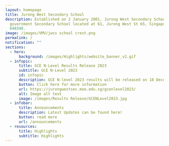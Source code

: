 ```yaml
---
layout: homepage
title: Jurong West Secondary School
description: Established on 2 January 2001, Jurong West Secondary School is a
  government Secondary School located at 61, Jurong West St 65, Singapore
  648348.
image: /images/VMV/jwss school crest.png
permalink: /
notification: ""
sections:
  - hero:
      background: /images/Highlights/website_banner_v2.gif
  - infopic:
      title: GCE N-Level Results Release 2023
      subtitle: GCE N-Level 2023
      id: infopic
      description: GCE N-level 2023 results will be released on 18 December 2023.
      button: Click here for more information
      url: https://jurongwestsec.moe.edu.sg/gcenlevel2023/
      alt: Image alt text
      image: /images/Results Release/GCENLevel2023.jpg
  - infobar:
      title: Announcements
      description: Latest Updates can be found here!
      button: read more
      url: /announcements
  - resources:
      title: Highlights
      subtitle: Highlights
---
```

